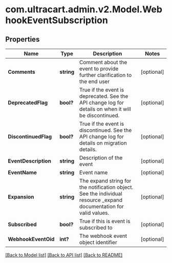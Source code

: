 # com.ultracart.admin.v2.Model.WebhookEventSubscription
## Properties

Name | Type | Description | Notes
------------ | ------------- | ------------- | -------------
**Comments** | **string** | Comment about the event to provide further clarification to the end user | [optional] 
**DeprecatedFlag** | **bool?** | True if the event is deprecated.  See the API change log for details on when it will be discontinued. | [optional] 
**DiscontinuedFlag** | **bool?** | True if the event is discontinued.  See the API change log for details on migration details. | [optional] 
**EventDescription** | **string** | Description of the event | [optional] 
**EventName** | **string** | Event name | [optional] 
**Expansion** | **string** | The expand string for the notification object.  See the individual resource _expand documentation for valid values. | [optional] 
**Subscribed** | **bool?** | True if this is event is subscribed to | [optional] 
**WebhookEventOid** | **int?** | The webhook event object identifier | [optional] 

[[Back to Model list]](../README.md#documentation-for-models) [[Back to API list]](../README.md#documentation-for-api-endpoints) [[Back to README]](../README.md)

